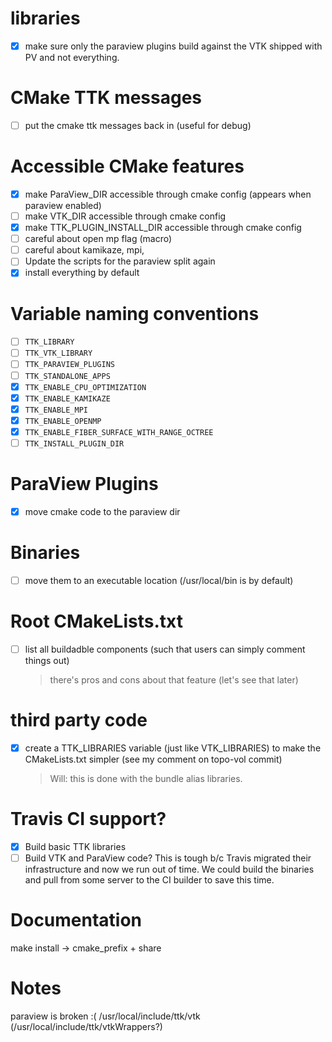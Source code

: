 # libraries

- [x] make sure only the paraview plugins build against the VTK shipped with PV and not everything.

# CMake TTK messages
- [ ] put the cmake ttk messages back in (useful for debug)

# Accessible CMake features
- [x] make ParaView_DIR accessible through cmake config (appears when paraview enabled)
- [ ] make VTK_DIR accessible through cmake config
- [x] make TTK_PLUGIN_INSTALL_DIR accessible through cmake config
- [ ] careful about open mp flag (macro)
- [ ] careful about kamikaze, mpi,
- [ ] Update the scripts for the paraview split again
- [x] install everything by default

# Variable naming conventions
- [ ] `TTK_LIBRARY`
- [ ] `TTK_VTK_LIBRARY`
- [ ] `TTK_PARAVIEW_PLUGINS`
- [ ] `TTK_STANDALONE_APPS`
- [x] `TTK_ENABLE_CPU_OPTIMIZATION`
- [x] `TTK_ENABLE_KAMIKAZE`
- [x] `TTK_ENABLE_MPI`
- [x] `TTK_ENABLE_OPENMP`
- [x] `TTK_ENABLE_FIBER_SURFACE_WITH_RANGE_OCTREE`
- [ ] `TTK_INSTALL_PLUGIN_DIR`

# ParaView Plugins
- [x] move cmake code to the paraview dir

# Binaries
- [ ] move them to an executable location (/usr/local/bin is by default)

# Root CMakeLists.txt
- [ ] list all buildadble components (such that users can simply comment things out)
	> there's pros and cons about that feature (let's see that later)

# third party code
- [x] create a TTK_LIBRARIES variable (just like VTK_LIBRARIES) to make the CMakeLists.txt simpler (see my comment on topo-vol commit)
	> Will: this is done with the bundle alias libraries.

# Travis CI support?
- [x] Build basic TTK libraries
- [ ] Build VTK and ParaView code? This is tough b/c Travis migrated their infrastructure and now we run out of time. We could build the binaries and pull from some server to the CI builder to save this time.

# Documentation
make install -> cmake_prefix + share

# Notes
paraview is broken :(
/usr/local/include/ttk/vtk (/usr/local/include/ttk/vtkWrappers?)
